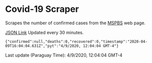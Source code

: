 # Covid-19 Scraper

Scrapes the number of confirmed cases from the [MSPBS](https://www.mspbs.gov.py/covid-19.php) web page.

[JSON Link](https://jmayalag.github.io/covid19-scrape/cases.json)
Updated every 30 minutes.
```
{"confirmed":null,"deaths":0,"recovered":0,"timestamp":"2020-04-09T16:04:04.631Z","pyt":"4/9/2020, 12:04:04 GMT-4"}
```
Last update (Paraguay Time): 4/9/2020, 12:04:04 GMT-4